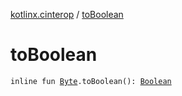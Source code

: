 [kotlinx.cinterop](index.md) / [toBoolean](./to-boolean.md)

# toBoolean

`inline fun `[`Byte`](https://kotlinlang.org/api/latest/jvm/stdlib/kotlin/-byte/index.html)`.toBoolean(): `[`Boolean`](https://kotlinlang.org/api/latest/jvm/stdlib/kotlin/-boolean/index.html)